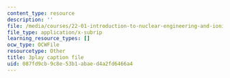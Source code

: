 ```yaml
---
content_type: resource
description: ''
file: /media/courses/22-01-introduction-to-nuclear-engineering-and-ionizing-radiation-fall-2016/087fd9cb9c8e53b1abaed4a2fd6466a4_b2VMwG1MTHg.vtt
file_type: application/x-subrip
learning_resource_types: []
ocw_type: OCWFile
resourcetype: Other
title: 3play caption file
uid: 087fd9cb-9c8e-53b1-abae-d4a2fd6466a4
---
```

